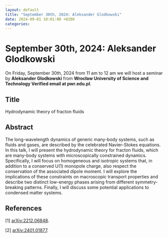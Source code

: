 ```yaml
---
layout: default
title: "September 30th, 2024: Aleksander Glodkowski"
date: 2024-09-01 10:01:00 +0200
categories:
---
```


# September 30th, 2024: Aleksander Glodkowski

On Friday, September 30th, 2024 from 11 am to 12 am we will host a seminar by **Aleksander Glodkowski** from **Wrocław University of Science and Technology
Verified email at pwr.edu.pl**. 

## Title

Hydrodynamic theory of fracton fluids


## Abstract 

The long-wavelength dynamics of generic many-body systems, such as fluids and gases, are described by the celebrated Navier-Stokes equations. In this talk, I will present the hydrodynamic theory for fracton fluids, which are many-body systems with microscopically constrained dynamics. Specifically, I will focus on homogeneous and isotropic systems that, in addition to a conserved U(1) monopole charge, also respect the conservation of the associated dipole moment. I will explore the implications of these constraints on macroscopic transport properties and describe two distinct low-energy phases arising from different symmetry-breaking patterns. Finally, I will discuss some potential applications to condensed matter systems.


## References 

[1] [arXiv:2212.06848](https://arxiv.org/abs/2212.06848).

[2] [arXiv:2401.01877](https://arxiv.org/abs/2401.01877).






